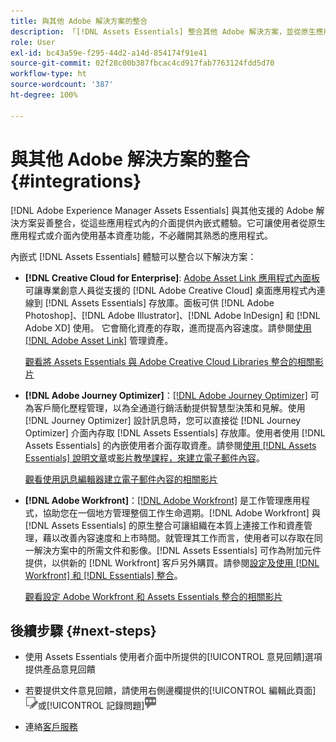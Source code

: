 ```yaml
---
title: 與其他 Adobe 解決方案的整合
description: 「[!DNL Assets Essentials] 整合其他 Adobe 解決方案，並從原生應用程式內提供內嵌式體驗。」
role: User
exl-id: bc43a59e-f295-44d2-a14d-854174f91e41
source-git-commit: 02f28c00b387fbcac4cd917fab7763124fdd5d70
workflow-type: ht
source-wordcount: '387'
ht-degree: 100%

---
```


# 與其他 Adobe 解決方案的整合 {#integrations}

[!DNL Adobe Experience Manager Assets Essentials] 與其他支援的 Adobe 解決方案妥善整合，從這些應用程式內的介面提供內嵌式體驗。它可讓使用者從原生應用程式或介面內使用基本資產功能，不必離開其熟悉的應用程式。

內嵌式 [!DNL Assets Essentials] 體驗可以整合以下解決方案：

* **[!DNL Creative Cloud for Enterprise]**: [Adobe Asset Link 應用程式內面板](https://www.adobe.com/creativecloud/business/enterprise/adobe-asset-link.html) 可讓專業創意人員從支援的 [!DNL Adobe Creative Cloud] 桌面應用程式內連線到 [!DNL Assets Essentials] 存放庫。面板可供 [!DNL Adobe Photoshop]、[!DNL Adobe Illustrator]、[!DNL Adobe InDesign] 和 [!DNL Adobe XD] 使用。 它會簡化資產的存取，進而提高內容速度。請參閱[使用  [!DNL Adobe Asset Link]](https://helpx.adobe.com/enterprise/using/manage-assets-using-adobe-asset-link.html) 管理資產。

   [觀看將 Assets Essentials 與 Adobe Creative Cloud Libraries 整合的相關影片](https://experienceleague.adobe.com/docs/experience-manager-learn/assets-essentials/creative-cloud.html)

* **[!DNL Adobe Journey Optimizer]**：[[!DNL Adobe Journey Optimizer]](https://business.adobe.com/products/journey-optimizer/adobe-journey-optimizer.html) 可為客戶簡化歷程管理，以為全通道行銷活動提供智慧型決策和見解。使用 [!DNL Journey Optimizer] 設計訊息時，您可以直接從 [!DNL Journey Optimizer] 介面內存取 [!DNL Assets Essentials] 存放庫。使用者使用 [!DNL Assets Essentials] 的內嵌使用者介面存取資產。請參閱[使用 [!DNL Assets Essentials] 說明文章](https://experienceleague.adobe.com/docs/journey-optimizer/using/create-messages/assets-essentials.html)或[影片教學課程，來建立電子郵件內容](https://experienceleague.adobe.com/docs/journey-optimizer-learn/tutorials/create-messages/create-email-content-with-the-message-editor.html)。

   [觀看使用訊息編輯器建立電子郵件內容的相關影片](https://experienceleague.adobe.com/docs/journey-optimizer-learn/tutorials/create-messages/create-email-content-with-the-message-editor.html)

* **[!DNL Adobe Workfront]**：[[!DNL Adobe Workfront]](https://www.workfront.com/) 是工作管理應用程式，協助您在一個地方管理整個工作生命週期。[!DNL Adobe Workfront] 與 [!DNL Assets Essentials] 的原生整合可讓組織在本質上連接工作和資產管理，藉以改善內容速度和上市時間。就管理其工作而言，使用者可以存取在同一解決方案中的所需文件和影像。[!DNL Assets Essentials] 可作為附加元件提供，以供新的 [!DNL Workfront] 客戶另外購買。請參閱[設定及使用 [!DNL Workfront] 和 [!DNL Essentials] 整合](https://one.workfront.com/s/document-item?bundleId=the-new-workfront-experience&amp;topicId=Content%2FDocuments%2FAdobe_Workfront_for_Experience_Manager_Assets_Essentials%2F_workfront-for-aem-asset-essentials.htm)。

   [觀看設定 Adobe Workfront 和 Assets Essentials 整合的相關影片](https://experienceleague.adobe.com/docs/experience-manager-learn/assets-essentials/workfront/configure.html)

## 後續步驟 {#next-steps}

* 使用 Assets Essentials 使用者介面中所提供的[!UICONTROL 意見回饋]選項提供產品意見回饋

* 若要提供文件意見回饋，請使用右側邊欄提供的[!UICONTROL 編輯此頁面]![來編輯頁面](assets/do-not-localize/edit-page.png)或[!UICONTROL 記錄問題]![來建立 GitHub 問題](assets/do-not-localize/github-issue.png)

* 連絡[客戶服務](https://experienceleague.adobe.com/?support-solution=General#support)

<!-- TBD: Hiding this link till GA. Do not even include the beta mention as discussed with Greg. Beta is done with customers selected by the Accounts team. It is not an open Beta program. At GA, document this.

* **[[!DNL Creative Cloud Libraries]**: This integration will be made available in the future.

* **[[!DNL Adobe Studio]]**: This integration will be made available in the future.
-->
